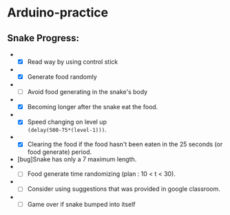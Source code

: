 # Arduino-practice  
  
## Snake Progress:  
* - [x] Read way by using control stick 
* - [x] Generate food randomly
* - [ ] Avoid food generating in the snake's body
* - [x] Becoming longer after the snake eat the food.
* - [x] Speed changing on level up  
```(delay(500-75*(level-1)))```.
* - [x] Clearing the food if the food hasn't been eaten in the 25 seconds (or food generate) period.
*  [bug]Snake has only a 7 maximum length.
* - [ ] Food generate time randomizing (plan : 10 < t < 30).
* - [ ] Consider using suggestions that was provided in google classroom. 
* - [ ] Game over if snake bumped into itself
